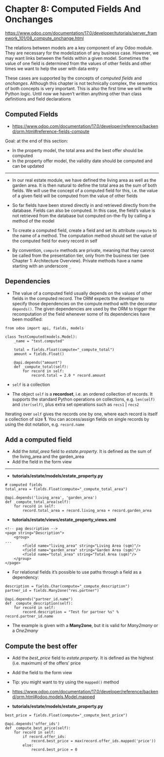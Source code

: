 # Chapter 8: Computed Fields And Onchanges

https://www.odoo.com/documentation/17.0/developer/tutorials/server_framework_101/08_compute_onchange.html

The relations between models are a key component of any Odoo module. They are necessary for the modelization of any business case. However, we may want links between the fields within a given model. Sometimes the value of one field is determined from the values of other fields and other times we want to help the user with data entry

These cases are supported by the concepts of _computed fields_ and _onchanges_. Although this chapter is not technically complex, the semantics of both concepts is very important. This is also the first time we will write Python logic. Until now we haven’t written anything other than class definitions and field declarations

## Computed Fields

- https://www.odoo.com/documentation/17.0/developer/reference/backend/orm.html#reference-fields-compute

Goal: at the end of this section:

- In the property model, the total area and the best offer should be computed
- In the property offer model, the validity date should be computed and can be updated

---

- In our real estate module, we have defined the living area as well as the garden area. It is then natural to define the total area as the sum of both fields. We will use the concept of a computed field for this, i.e. the value of a given field will be computed from the value of other fields

- So far fields have been stored directly in and retrieved directly from the database. Fields can also be computed. In this case, the field’s value is not retrieved from the database but computed on-the-fly by calling a method of the model

- To create a computed field, create a field and set its attribute `compute` to the name of a method. The computation method should set the value of the computed field for every record in self

- By convention, `compute` methods are private, meaning that they cannot be called from the presentation tier, only from the business tier (see Chapter 1: Architecture Overview). Private methods have a name starting with an underscore `_`

## Dependencies

- The value of a computed field usually depends on the values of other fields in the computed record. The ORM expects the developer to specify those dependencies on the compute method with the decorator `depends()`. The given dependencies are used by the ORM to trigger the recomputation of the field whenever some of its dependencies have been modified:

```
from odoo import api, fields, models

class TestComputed(models.Model):
    _name = "test.computed"

    total = fields.Float(compute="_compute_total")
    amount = fields.Float()

    @api.depends("amount")
    def _compute_total(self):
        for record in self:
            record.total = 2.0 * record.amount
```

- `self` is a collection

- The object `self` is a **recordset**, i.e. an ordered collection of records. It supports the standard Python operations on collections, e.g. `len(self)` and `iter(self)`, plus extra set operations such as `recs1` | `recs2`

Iterating over `self` gives the records one by one, where each record is itself a collection of size **1**. You can access/assign fields on single records by using the dot notation, e.g. `record.name`

## Add a computed field

- Add the _total_area_ field to _estate.property_. It is defined as the sum of the living_area and the garden_area
- Add the field in the form view

---

- **tutorials/estate/models/estate_property.py**

```
# computed fields
total_area = fields.Float(compute="_compute_total_area")

@api.depends('living_area', 'garden_area')
def _compute_total_area(self):
    for record in self:
        record.total_area = record.living_area + record.garden_area
```

- **tutorials/estate/views/estate_property_views.xml**

```
<!-- pag description -->
<page string="Description">
    <group>
...
        <field name="living_area" string="Living Area (sqm)"/>
        <field name="garden_area" string="Garden Area (sqm)"/>
        <field name="total_area" string="Total Area (sqm)"/>
    </group>
</page>
```

- For relational fields it’s possible to use paths through a field as a dependency:

```
description = fields.Char(compute="_compute_description")
partner_id = fields.Many2one("res.partner")

@api.depends("partner_id.name")
def _compute_description(self):
    for record in self:
        record.description = "Test for partner %s" % record.partner_id.name
```

- The example is given with a **Many2one**, but it is valid for _Many2many_ or a _One2many_

## Compute the best offer

- Add the _best_price_ field to _estate.property_. It is defined as the highest (i.e. maximum) of the offers’ price
- Add the field to the form view
- Tip: you might want to try using the `mapped()` method
- https://www.odoo.com/documentation/17.0/developer/reference/backend/orm.html#odoo.models.Model.mapped

- **tutorials/estate/models/estate_property.py**

```
best_price = fields.Float(compute="_compute_best_price")

@api.depends('offer_ids')
def _compute_best_price(self):
    for record in self:
        if record.offer_ids:
            record.best_price = max(record.offer_ids.mapped('price'))
        else:
            record.best_price = 0
```
